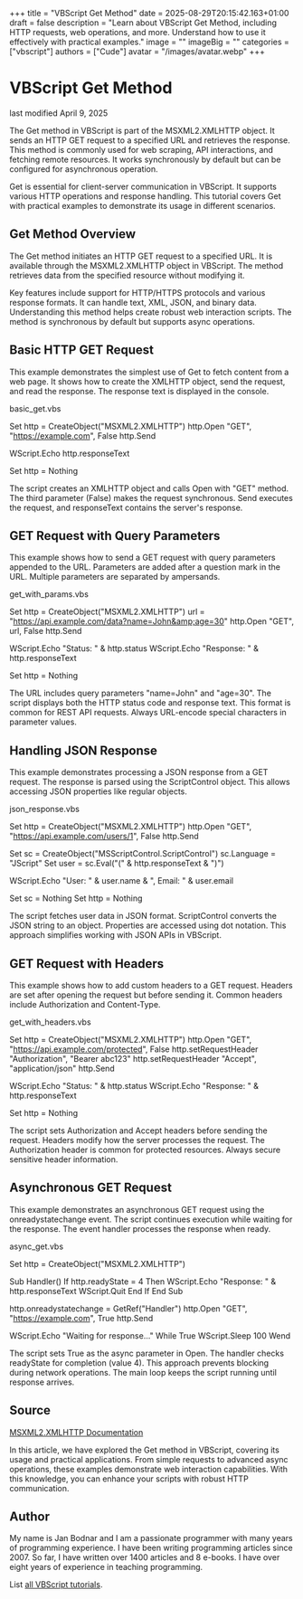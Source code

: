 +++
title = "VBScript Get Method"
date = 2025-08-29T20:15:42.163+01:00
draft = false
description = "Learn about VBScript Get Method, including HTTP requests, web operations, and more. Understand how to use it effectively with practical examples."
image = ""
imageBig = ""
categories = ["vbscript"]
authors = ["Cude"]
avatar = "/images/avatar.webp"
+++

# VBScript Get Method

last modified April 9, 2025

The Get method in VBScript is part of the
MSXML2.XMLHTTP object. It sends an HTTP GET request to a specified
URL and retrieves the response. This method is commonly used for web scraping,
API interactions, and fetching remote resources. It works synchronously by
default but can be configured for asynchronous operation.

Get is essential for client-server communication in VBScript. It
supports various HTTP operations and response handling. This tutorial covers
Get with practical examples to demonstrate its usage in different
scenarios.

## Get Method Overview

The Get method initiates an HTTP GET request to a specified URL. It
is available through the MSXML2.XMLHTTP object in VBScript. The
method retrieves data from the specified resource without modifying it.

Key features include support for HTTP/HTTPS protocols and various response
formats. It can handle text, XML, JSON, and binary data. Understanding this
method helps create robust web interaction scripts. The method is synchronous by
default but supports async operations.

## Basic HTTP GET Request

This example demonstrates the simplest use of Get to fetch content
from a web page. It shows how to create the XMLHTTP object, send the request,
and read the response. The response text is displayed in the console.

basic_get.vbs
  

Set http = CreateObject("MSXML2.XMLHTTP")
http.Open "GET", "https://example.com", False
http.Send

WScript.Echo http.responseText

Set http = Nothing

The script creates an XMLHTTP object and calls Open
with "GET" method. The third parameter (False) makes the request synchronous.
Send executes the request, and responseText contains
the server's response.

## GET Request with Query Parameters

This example shows how to send a GET request with query parameters appended to
the URL. Parameters are added after a question mark in the URL. Multiple
parameters are separated by ampersands.

get_with_params.vbs
  

Set http = CreateObject("MSXML2.XMLHTTP")
url = "https://api.example.com/data?name=John&amp;age=30"
http.Open "GET", url, False
http.Send

WScript.Echo "Status: " &amp; http.status
WScript.Echo "Response: " &amp; http.responseText

Set http = Nothing

The URL includes query parameters "name=John" and "age=30". The script displays
both the HTTP status code and response text. This format is common for REST API
requests. Always URL-encode special characters in parameter values.

## Handling JSON Response

This example demonstrates processing a JSON response from a GET request. The
response is parsed using the ScriptControl object. This allows
accessing JSON properties like regular objects.

json_response.vbs
  

Set http = CreateObject("MSXML2.XMLHTTP")
http.Open "GET", "https://api.example.com/users/1", False
http.Send

Set sc = CreateObject("MSScriptControl.ScriptControl")
sc.Language = "JScript"
Set user = sc.Eval("(" &amp; http.responseText &amp; ")")

WScript.Echo "User: " &amp; user.name &amp; ", Email: " &amp; user.email

Set sc = Nothing
Set http = Nothing

The script fetches user data in JSON format. ScriptControl converts
the JSON string to an object. Properties are accessed using dot notation. This
approach simplifies working with JSON APIs in VBScript.

## GET Request with Headers

This example shows how to add custom headers to a GET request. Headers are set
after opening the request but before sending it. Common headers include
Authorization and Content-Type.

get_with_headers.vbs
  

Set http = CreateObject("MSXML2.XMLHTTP")
http.Open "GET", "https://api.example.com/protected", False
http.setRequestHeader "Authorization", "Bearer abc123"
http.setRequestHeader "Accept", "application/json"
http.Send

WScript.Echo "Status: " &amp; http.status
WScript.Echo "Response: " &amp; http.responseText

Set http = Nothing

The script sets Authorization and Accept headers before sending the request.
Headers modify how the server processes the request. The Authorization header is
common for protected resources. Always secure sensitive header information.

## Asynchronous GET Request

This example demonstrates an asynchronous GET request using the
onreadystatechange event. The script continues execution while
waiting for the response. The event handler processes the response when ready.

async_get.vbs
  

Set http = CreateObject("MSXML2.XMLHTTP")

Sub Handler()
    If http.readyState = 4 Then
        WScript.Echo "Response: " &amp; http.responseText
        WScript.Quit
    End If
End Sub

http.onreadystatechange = GetRef("Handler")
http.Open "GET", "https://example.com", True
http.Send

WScript.Echo "Waiting for response..."
While True
    WScript.Sleep 100
Wend

The script sets True as the async parameter in Open. The handler
checks readyState for completion (value 4). This approach prevents
blocking during network operations. The main loop keeps the script running until
response arrives.

## Source

[MSXML2.XMLHTTP Documentation](https://learn.microsoft.com/en-us/previous-versions/windows/desktop/ms760291(v=vs.85))

In this article, we have explored the Get method in VBScript,
covering its usage and practical applications. From simple requests to advanced
async operations, these examples demonstrate web interaction capabilities. With
this knowledge, you can enhance your scripts with robust HTTP communication.

## Author

My name is Jan Bodnar and I am a passionate programmer with many years of
programming experience. I have been writing programming articles since 2007. So
far, I have written over 1400 articles and 8 e-books. I have over eight years of
experience in teaching programming.

List [all VBScript tutorials](/vbscript/).